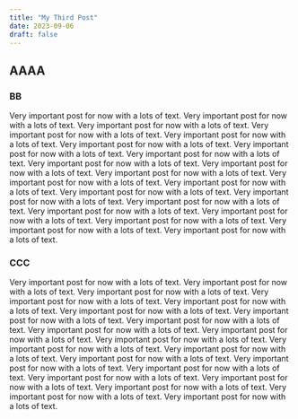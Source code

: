 ```yaml
---
title: "My Third Post"
date: 2023-09-06
draft: false
---
```


## AAAA

### BB

Very important post for now with a lots of text. Very important post for now with a lots of text. Very important post for now with a lots of text. Very important post for now with a lots of text. Very important post for now with a lots of text. Very important post for now with a lots of text. Very important post for now with a lots of text. Very important post for now with a lots of text. Very important post for now with a lots of text. Very important post for now with a lots of text. Very important post for now with a lots of text. Very important post for now with a lots of text. Very important post for now with a lots of text. Very important post for now with a lots of text. Very important post for now with a lots of text. Very important post for now with a lots of text. Very important post for now with a lots of text. Very important post for now with a lots of text. Very important post for now with a lots of text. Very important post for now with a lots of text. Very important post for now with a lots of text. 

### CCC

Very important post for now with a lots of text. Very important post for now with a lots of text. Very important post for now with a lots of text. Very important post for now with a lots of text. Very important post for now with a lots of text. Very important post for now with a lots of text. Very important post for now with a lots of text. Very important post for now with a lots of text. Very important post for now with a lots of text. Very important post for now with a lots of text. Very important post for now with a lots of text. Very important post for now with a lots of text. Very important post for now with a lots of text. Very important post for now with a lots of text. Very important post for now with a lots of text. Very important post for now with a lots of text. Very important post for now with a lots of text. Very important post for now with a lots of text. Very important post for now with a lots of text. Very important post for now with a lots of text. Very important post for now with a lots of text. 